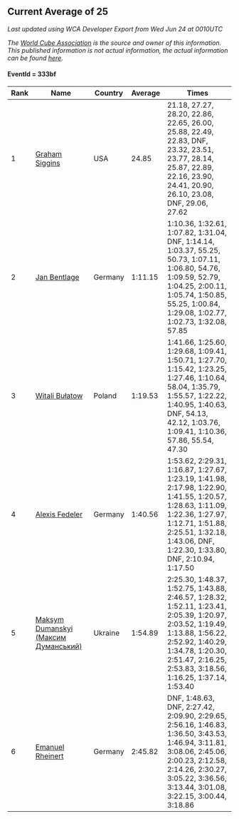 ## Current Average of 25

*Last updated using WCA Developer Export from Wed Jun 24 at 0010UTC*

*The [World Cube Association](https://www.worldcubeassociation.org) is the source and owner of this information. This published information is not actual information, the actual information can be found [here](https://www.worldcubeassociation.org/results).*

#### EventId = 333bf

|Rank|Name|Country|Average|Times|  
|--|--|--|--|--|  
|1|[Graham Siggins](https://www.worldcubeassociation.org/persons/2016SIGG01)|USA|24.85|21.18, 27.27, 28.20, 22.86, 22.65, 26.00, 25.88, 22.49, 22.83, DNF, 23.32, 23.51, 23.77, 28.14, 25.87, 22.89, 22.16, 23.90, 24.41, 20.90, 26.10, 23.08, DNF, 29.06, 27.62|  
|2|[Jan Bentlage](https://www.worldcubeassociation.org/persons/2010BENT01)|Germany|1:11.15|1:10.36, 1:32.61, 1:07.82, 1:31.04, DNF, 1:14.14, 1:03.37, 55.25, 50.73, 1:07.11, 1:06.80, 54.76, 1:09.59, 52.79, 1:04.25, 2:00.11, 1:05.74, 1:50.85, 55.25, 1:00.84, 1:29.08, 1:02.77, 1:02.73, 1:32.08, 57.85|  
|3|[Witali Bułatow](https://www.worldcubeassociation.org/persons/2015BUAT01)|Poland|1:19.53|1:41.66, 1:25.60, 1:29.68, 1:09.41, 1:50.71, 1:27.70, 1:15.42, 1:23.25, 1:27.46, 1:10.64, 58.04, 1:35.79, 1:55.57, 1:22.22, 1:40.95, 1:40.63, DNF, 54.13, 42.12, 1:03.76, 1:09.41, 1:10.36, 57.86, 55.54, 47.30|  
|4|[Alexis Fedeler](https://www.worldcubeassociation.org/persons/2015FEDE01)|Germany|1:40.56|1:53.62, 2:29.31, 1:16.87, 1:27.67, 1:23.19, 1:41.98, 2:17.98, 1:22.90, 1:41.55, 1:20.57, 1:28.63, 1:11.09, 1:22.36, 1:27.97, 1:12.71, 1:51.88, 2:25.51, 1:32.18, 1:43.06, DNF, 1:22.30, 1:33.80, DNF, 2:10.94, 1:17.50|  
|5|[Maksym Dumanskyi (Максим Думанський)](https://www.worldcubeassociation.org/persons/2016DUMA01)|Ukraine|1:54.89|2:25.30, 1:48.37, 1:52.75, 1:43.88, 2:46.57, 1:28.32, 1:52.11, 1:23.41, 2:05.39, 1:20.97, 2:03.52, 1:19.49, 1:13.88, 1:56.22, 2:52.92, 1:40.29, 1:34.78, 1:20.30, 2:51.47, 2:16.25, 2:53.83, 3:18.56, 1:16.25, 1:37.14, 1:53.40|  
|6|[Emanuel Rheinert](https://www.worldcubeassociation.org/persons/2011RHEI01)|Germany|2:45.82|DNF, 1:48.63, DNF, 2:27.42, 2:09.90, 2:29.65, 2:56.16, 1:46.83, 1:36.50, 3:43.53, 1:46.94, 3:11.81, 3:08.06, 2:45.06, 2:00.23, 2:12.58, 2:14.26, 2:30.27, 3:05.22, 3:36.56, 3:13.44, 3:01.08, 3:22.15, 3:00.44, 3:18.86|  
